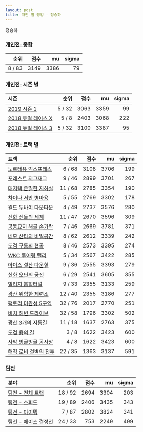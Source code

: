```yaml
---
layout: post
title: 개인 별 랭킹 - 정승하
---
```


정승하

### [개인전: 종합](../singles-full)

| 순위 | 점수 | mu | sigma |
|---:|---:|---:|---:|
| 8 / 83 | 3149 | 3386 | 79 |

### 개인전: 시즌 별

| 시즌 | 순위 | 점수 | mu | sigma |
|:---|---:|---:|---:|---:|
| [2019 시즌 1](../s2019_1) | 5 / 32 | 3063 | 3359 | 99 |
| [2018 듀얼 레이스 X](../s2018_2) | 5 / 8 | 2403 | 3068 | 222 |
| [2018 듀얼 레이스 3](../s2018_1) | 5 / 32 | 3100 | 3387 | 95 |

### 개인전: 트랙 별

| 트랙 | 순위 | 점수 | mu | sigma |
|:---|---:|---:|---:|---:|
| [노르테유 익스프레스](../noex) | 6 / 68 | 3108 | 3706 | 199 |
| [포레스트 지그재그](../zigzag) | 9 / 46 | 2899 | 3701 | 267 |
| [대저택 은밀한 지하실](../jeotaek) | 11 / 68 | 2785 | 3354 | 190 |
| [차이나 서안 병마용](../byeongma) | 5 / 55 | 2769 | 3302 | 178 |
| [월드 두바이 다운타운](../dubai) | 4 / 49 | 2737 | 3576 | 280 |
| [신화 신들의 세계](../shinsegye) | 11 / 47 | 2670 | 3596 | 309 |
| [공동묘지 해골 손가락](../haeson) | 7 / 46 | 2669 | 3781 | 371 |
| [네모 산타의 비밀공간](../santa) | 8 / 62 | 2612 | 3339 | 242 |
| [도검 구름의 협곡](../hyupgog) | 8 / 46 | 2573 | 3395 | 274 |
| [WKC 투어링 랠리](../rally) | 5 / 34 | 2567 | 3422 | 285 |
| [아이스 설산 다운힐](../seolsan) | 9 / 36 | 2555 | 3393 | 279 |
| [신화 오딘의 궁전](../odin) | 6 / 29 | 2541 | 3605 | 355 |
| [빌리지 붐힐터널](../boomhill) | 9 / 33 | 2355 | 3133 | 259 |
| [광산 위험한 제련소](../jeryeonso) | 12 / 40 | 2355 | 3186 | 277 |
| [팩토리 미완성 5구역](../district5) | 32 / 76 | 2017 | 2770 | 251 |
| [비치 해변 드라이브](../haebyun) | 32 / 58 | 1796 | 3302 | 502 |
| [광산 3개의 지름길](../gwangsamji) | 11 / 18 | 1637 | 2763 | 375 |
| [도검 용의 길](../daagon) | 3 / 8 | 1622 | 3423 | 600 |
| [사막 빙글빙글 공사장](../sabing) | 4 / 8 | 1622 | 3423 | 600 |
| [해적 로비 절벽의 전투](../lobby) | 22 / 35 | 1363 | 3137 | 591 |

### 팀전

| 분야 | 순위 | 점수 | mu | sigma |
|:---|---:|---:|---:|---:|
| [팀전 - 전체 트랙](../team-full) | 18 / 92 | 2694 | 3304 | 203 |
| [팀전 - 스피드](../team-speed) | 19 / 89 | 2406 | 3435 | 343 |
| [팀전 - 아이템](../team-item) | 7 / 87 | 2802 | 3824 | 341 |
| [팀전 - 에이스 결정전](../team-ace) | 24 / 33 | 753 | 2249 | 499 |
